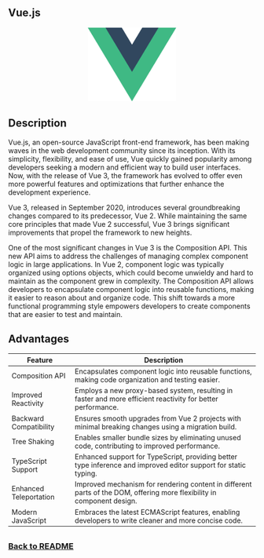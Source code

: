 ## Vue.js

<p align="center">
  <img src="../05-assets/01-docs/vue-logo.png" alt="Vue.js" width="180" height="150">
</p>

## Description

Vue.js, an open-source JavaScript front-end framework, has been making waves in the web development community since its inception. With its simplicity, flexibility, and ease of use, Vue quickly gained popularity among developers seeking a modern and efficient way to build user interfaces. Now, with the release of Vue 3, the framework has evolved to offer even more powerful features and optimizations that further enhance the development experience.

Vue 3, released in September 2020, introduces several groundbreaking changes compared to its predecessor, Vue 2. While maintaining the same core principles that made Vue 2 successful, Vue 3 brings significant improvements that propel the framework to new heights.

One of the most significant changes in Vue 3 is the Composition API. This new API aims to address the challenges of managing complex component logic in large applications. In Vue 2, component logic was typically organized using options objects, which could become unwieldy and hard to maintain as the component grew in complexity. The Composition API allows developers to encapsulate component logic into reusable functions, making it easier to reason about and organize code. This shift towards a more functional programming style empowers developers to create components that are easier to test and maintain.

## Advantages

| Feature                  | Description                                                                                                          |
|--------------------------|----------------------------------------------------------------------------------------------------------------------|
| Composition API          | Encapsulates component logic into reusable functions, making code organization and testing easier.                 |
| Improved Reactivity      | Employs a new proxy-based system, resulting in faster and more efficient reactivity for better performance.          |
| Backward Compatibility   | Ensures smooth upgrades from Vue 2 projects with minimal breaking changes using a migration build.                  |
| Tree Shaking             | Enables smaller bundle sizes by eliminating unused code, contributing to improved performance.                      |
| TypeScript Support       | Enhanced support for TypeScript, providing better type inference and improved editor support for static typing.     |
| Enhanced Teleportation   | Improved mechanism for rendering content in different parts of the DOM, offering more flexibility in component design.|
| Modern JavaScript        | Embraces the latest ECMAScript features, enabling developers to write cleaner and more concise code.                |


## 
### [Back to README](../README.md)
## 